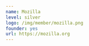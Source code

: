 ```yaml
---
name: Mozilla
level: silver
logo: /img/member/mozilla.png
founder: yes
url: https://mozilla.org
---
```

